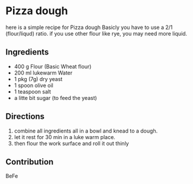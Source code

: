 # Pizza dough
here is a simple recipe for Pizza dough
Basicly you have to use a 2/1 (flour/liqud) ratio.
if you use other flour like rye, you may need more liquid.

## Ingredients

- 400 g Flour (Basic Wheat flour)
- 200 ml lukewarm Water
- 1 pkg (7g) dry yeast
- 1 spoon olive oil
- 1 teaspoon salt
- a litte bit sugar (to feed the yeast)

## Directions
1. combine all ingredients all in a bowl and knead to a dough.
2. let it rest for 30 min in a luke warm place.
3. then flour the work surface and roll it out thinly

## Contribution

BeFe
